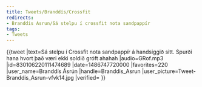 ```yaml
---
title: Tweets/Branddís/Crossfit
redirects:
- Branddis Asrun/Sá stelpu í crossfit nota sandpappír
tags:
- Tweets
---
```


{{tweet
|text=Sá stelpu í Crossfit nota sandpappír á handsiggið sitt. Spurði hana hvort það væri ekki soldið gróft ahahah
|audio=GRof.mp3
|id=830106220111474689
|date=1486747720000
|favorites=220
|user_name=Branddís Ásrún
|handle=Branddis_Asrun
|user_picture=Tweet-Branddis_Asrun-vfvk14.jpg
|verified=
}}

